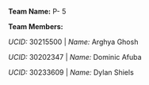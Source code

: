 **Team Name:** P- 5

**Team Members:**

*UCID:* 30215500 | *Name:* Arghya Ghosh

*UCID:* 30202347 | *Name:* Dominic Afuba

*UCID:* 30233609 | *Name:* Dylan Shiels